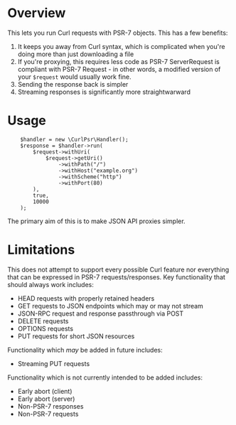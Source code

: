 # Overview

This lets you run Curl requests with PSR-7 objects. This has a few benefits:

1. It keeps you away from Curl syntax, which is complicated when you're doing
   more than just downloading a file
2. If you're proxying, this requires less code as PSR-7 ServerRequest is
   compliant with PSR-7 Request - in other words, a modified version of your
   `$request` would usually work fine.
3. Sending the response back is simpler
4. Streaming responses is significantly more straightwarward

# Usage

```
    $handler = new \CurlPsr\Handler();
    $response = $handler->run(
        $request->withUri(
            $request->getUri()
                ->withPath("/")
                ->withHost("example.org")
                ->withScheme("http")
                ->withPort(80)
        ),
        true,
        10000
    );
```

The primary aim of this is to make JSON API proxies simpler.

# Limitations

This does not attempt to support every possible Curl feature nor everything that
can be expressed in PSR-7 requests/responses. Key functionality that should
always work includes:

- HEAD requests with properly retained headers
- GET requests to JSON endpoints which may or may not stream
- JSON-RPC request and response passthrough via POST
- DELETE requests
- OPTIONS requests
- PUT requests for short JSON resources

Functionality which *may* be added in future includes:

- Streaming PUT requests

Functionality which is not currently intended to be added includes:

- Early abort (client)
- Early abort (server)
- Non-PSR-7 responses
- Non-PSR-7 requests